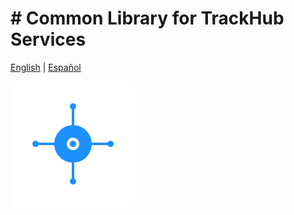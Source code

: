﻿# # Common Library for TrackHub Services

[English](README.en.md) | [Español](README.es.md)

![Image](https://github.com/shernandezp/TrackHub.AuthorityServer/blob/master/src/Web/wwwroot/images/logo.png)